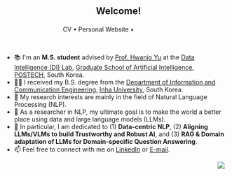 <h2 align="center">ㅤWelcome! </h2>


<p align="center">
  <a href="https://donggeon.github.io/assets/cv/CV.pdf" style="color: inherit; text-decoration: none;">CV</a>  •
  <a href="https://donggeon.github.io" style="color: inherit; text-decoration-line: none;">Personal Website</a> •
  <a href="https://www.linkedin.com/in/dong-geon-lee/" style="color: #fff; text-decoration: none;">LinkedIn</a>ㅤ
</p>

<br>

- 📚 I'm an **M.S. student** advised by [Prof. Hwanjo Yu](http://di.postech.ac.kr/hwanjoyu) at the [Data Intelligence (DI) Lab](https://sites.google.com/view/postechdi/), [Graduate School of Artificial Intelligence](https://ai.postech.ac.kr), [POSTECH](https://postech.ac.kr/eng/), South Korea.
- 👨‍🎓 I received my B.S. degree from the [Department of Information and Communication Engineering](https://eng.inha.ac.kr/eng/3590/subview..do?&enc=Zm5jdDF8QEB8JTJGZGVwYXJ0bWVudEludHJvJTJGZW5nJTJGNjMlMkYxODElMkZpbnRyb1ZpZXcuZG8lM0ZmbGFnJTNEJTI2), [Inha University](https://eng.inha.ac.kr/), South Korea.
- 🧐 My research interests are mainly in the field of Natural Language Processing (NLP).
- 💬 As a researcher in NLP, my ultimate goal is to make the world a better place using data and large language models (LLMs).
- 👀 In particular, I am dedicated to (1) **Data-centric NLP**, (2) **Aligning LLMs/VLMs to build Trustworthy and Robust AI**, and (3) **RAG & Domain adaptation of LLMs for Domain-specific Question Answering**.
- 📫 Feel free to connect with me on [LinkedIn](https://www.linkedin.com/in/dong-geon-lee/) or [E-mail](mailto:dg.lee@postech.ac.kr).

<div align=right>
  <a href="https://hits.seeyoufarm.com"><img src="https://hits.seeyoufarm.com/api/count/incr/badge.svg?url=https%3A%2F%2Fgithub.com%2Foneonlee%2Fhit-counter&count_bg=%231F367B&title_bg=%23000000&icon=&icon_color=%23E7E7E7&title=Today&edge_flat=false"/></a>
</div>
